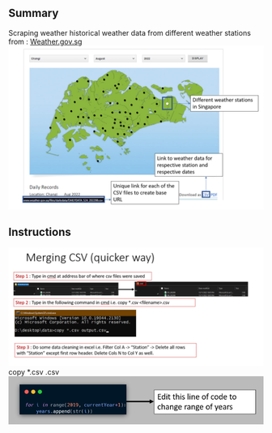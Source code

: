 ## Summary
Scraping weather historical weather data from different weather stations from : [Weather.gov.sg](http://www.weather.gov.sg/climate-historical-daily/)
![image info](Info.png)

## Instructions

![image info](instructions.png)
        copy *.csv <filename>.csv
![image info](FAQ.png)
